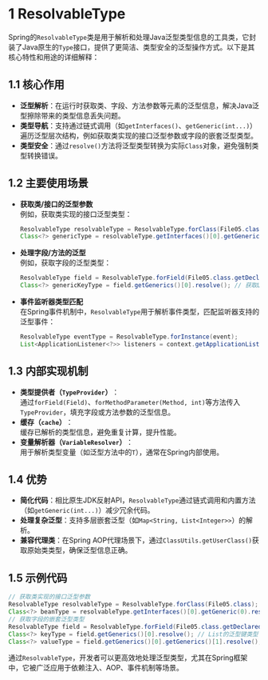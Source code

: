 # 1 ResolvableType
Spring的`ResolvableType`类是用于解析和处理Java泛型类型信息的工具类，它封装了Java原生的`Type`接口，提供了更简洁、类型安全的泛型操作方式。以下是其核心特性和用途的详细解释：

## 1.1 ​**核心作用**
- ​**泛型解析**：在运行时获取类、字段、方法参数等元素的泛型信息，解决Java泛型擦除带来的类型信息丢失问题。
- ​**类型导航**：支持通过链式调用（如`getInterfaces()`、`getGeneric(int...)`）遍历泛型层次结构，例如获取类实现的接口泛型参数或字段的嵌套泛型类型。
- ​**类型安全**：通过`resolve()`方法将泛型类型转换为实际`Class`对象，避免强制类型转换错误。
## 1.2 ​**主要使用场景**
- ​**获取类/接口的泛型参数**  
    例如，获取类实现的接口泛型类型：
    ```java
    ResolvableType resolvableType = ResolvableType.forClass(File05.class);
    Class<?> genericType = resolvableType.getInterfaces()[0].getGeneric(0).resolve(); // 获取接口泛型参数
    ```
- ​**处理字段/方法的泛型**  
    例如，获取字段的泛型类型：
    ```java
    ResolvableType field = ResolvableType.forField(File05.class.getDeclaredField("listMap"));
    Class<?> genericKeyType = field.getGenerics()[0].resolve(); // 获取List的泛型键类型
    ```
- ​**事件监听器类型匹配**  
    在Spring事件机制中，`ResolvableType`用于解析事件类型，匹配监听器支持的泛型事件：
    ```java
    ResolvableType eventType = ResolvableType.forInstance(event);
    List<ApplicationListener<?>> listeners = context.getApplicationListeners(eventType, type)
    ```
## 1.3 ​**内部实现机制**
- ​**类型提供者（`TypeProvider`）​**：  
    通过`forField(Field)`、`forMethodParameter(Method, int)`等方法传入`TypeProvider`，填充字段或方法参数的泛型信息。
- ​**缓存（`cache`）​**：  
    缓存已解析的类型信息，避免重复计算，提升性能。
- ​**变量解析器（`VariableResolver`）​**：  
    用于解析类型变量（如泛型方法中的`T`），通常在Spring内部使用。
## 1.4 ​**优势**
- ​**简化代码**：相比原生JDK反射API，`ResolvableType`通过链式调用和内置方法（如`getGeneric(int...)`）减少冗余代码。
- ​**处理复杂泛型**：支持多层嵌套泛型（如`Map<String, List<Integer>>`）的解析。
- ​**兼容代理类**：在Spring AOP代理场景下，通过`ClassUtils.getUserClass()`获取原始类类型，确保泛型信息正确。
## 1.5 示例代码
```java
// 获取类实现的接口泛型参数
ResolvableType resolvableType = ResolvableType.forClass(File05.class);
Class<?> beanType = resolvableType.getInterfaces()[0].getGeneric(0).resolve(); // 解析接口泛型参数
// 获取字段的嵌套泛型类型
ResolvableType field = ResolvableType.forField(File05.class.getDeclaredField("listMap"));
Class<?> keyType = field.getGenerics()[0].resolve(); // List的泛型键类型
Class<?> valueType = field.getGenerics()[0].getGenerics()[1].resolve(); // List的泛型值类型
```
通过`ResolvableType`，开发者可以更高效地处理泛型类型，尤其在Spring框架中，它被广泛应用于依赖注入、AOP、事件机制等场景。